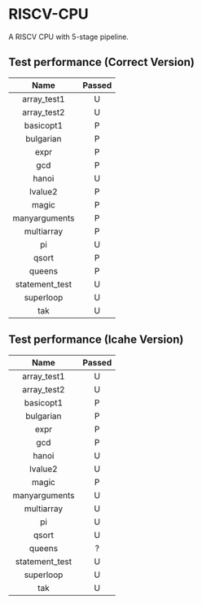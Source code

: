 # RISCV-CPU

A RISCV CPU with 5-stage pipeline.



## Test performance (Correct Version)

|      Name      | Passed |
| :------------: | :----: |
|  array_test1   |   U    |
|  array_test2   |   U    |
|   basicopt1    |   P    |
|   bulgarian    |   P    |
|      expr      |   P    |
|      gcd       |   P    |
|     hanoi      |   U    |
|    lvalue2     |   P    |
|     magic      |   P    |
| manyarguments  |   P    |
|   multiarray   |   P    |
|       pi       |   U    |
|     qsort      |   P    |
|     queens     |   P    |
| statement_test |   U    |
|   superloop    |   U    |
|      tak       |   U    |



## Test performance (Icahe Version)

|      Name      | Passed |
| :------------: | :----: |
|  array_test1   |   U    |
|  array_test2   |   U    |
|   basicopt1    |   P    |
|   bulgarian    |   P    |
|      expr      |   P    |
|      gcd       |   P    |
|     hanoi      |   U    |
|    lvalue2     |   U    |
|     magic      |   P    |
| manyarguments  |   U    |
|   multiarray   |   U    |
|       pi       |   U    |
|     qsort      |   U    |
|     queens     |   ?    |
| statement_test |   U    |
|   superloop    |   U    |
|      tak       |   U    |

